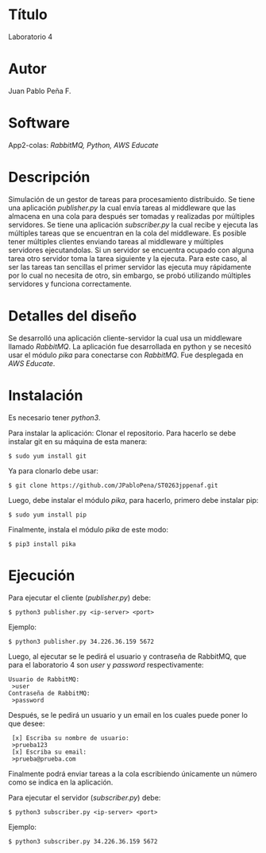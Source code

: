 # Título
Laboratorio 4

# Autor
Juan Pablo Peña F.

# Software
App2-colas: _RabbitMQ, Python, AWS Educate_

# Descripción
Simulación de un gestor de tareas para procesamiento distribuido.
Se tiene una aplicación _publisher.py_ la cual envía tareas al middleware que las almacena en una cola para después ser tomadas y realizadas por múltiples servidores.
Se tiene una aplicación _subscriber.py_ la cual recibe y ejecuta las múltiples tareas que se encuentran en la cola del middleware.
Es posible tener múltiples clientes enviando tareas al middleware y múltiples servidores ejecutandolas. Si un servidor se encuentra ocupado con alguna tarea otro servidor toma la tarea siguiente y la ejecuta. Para este caso, al ser las tareas tan sencillas el primer servidor las ejecuta muy rápidamente por lo cual no necesita de otro, sin embargo, se probó utilizando múltiples servidores y funciona correctamente.

# Detalles del diseño
Se desarrolló una aplicación cliente-servidor la cual usa un middleware llamado _RabbitMQ_. La aplicación fue desarrollada en python y se necesitó usar el módulo _pika_ para conectarse con _RabbitMQ_. Fue desplegada en _AWS Educate_. 

# Instalación
Es necesario tener _python3_.

Para instalar la aplicación:
Clonar el repositorio. Para hacerlo se debe instalar git en su máquina de esta manera:
```
$ sudo yum install git
```
Ya para clonarlo debe usar:
```
$ git clone https://github.com/JPabloPena/ST0263jppenaf.git
```
Luego, debe instalar el módulo _pika_, para hacerlo, primero debe instalar pip:
```
$ sudo yum install pip
```
Finalmente, instala el módulo _pika_ de este modo:
```
$ pip3 install pika
```

# Ejecución
Para ejecutar el cliente (_publisher.py_) debe:
```
$ python3 publisher.py <ip-server> <port>
```
Ejemplo:
```
$ python3 publisher.py 34.226.36.159 5672
```
Luego, al ejecutar se le pedirá el usuario y contraseña de RabbitMQ, que para el laboratorio 4 son _user_ y _password_ respectivamente:
```
Usuario de RabbitMQ:
 >user
Contraseña de RabbitMQ:
 >password
```
Después, se le pedirá un usuario y un email en los cuales puede poner lo que desee:
```
 [x] Escriba su nombre de usuario:
 >prueba123
 [x] Escriba su email:
 >prueba@prueba.com
```
Finalmente podrá enviar tareas a la cola escribiendo únicamente un número como se indica en la aplicación.

Para ejecutar el servidor (_subscriber.py_) debe:
```
$ python3 subscriber.py <ip-server> <port>
```
Ejemplo:
```
$ python3 subscriber.py 34.226.36.159 5672
```
